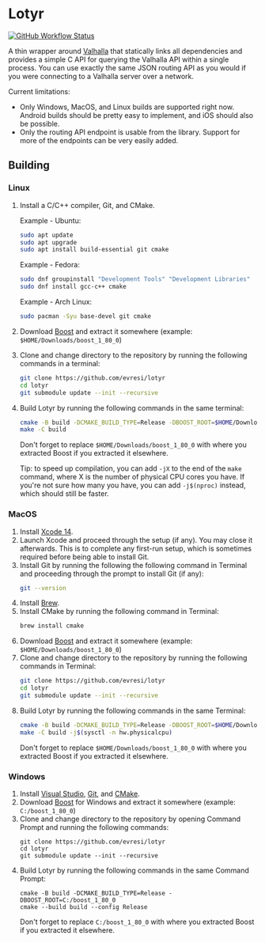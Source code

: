 # Lotyr
[![GitHub Workflow Status](https://img.shields.io/github/actions/workflow/status/opentourbuilder/lotyr/CICD.yml?style=for-the-badge)](https://github.com/evresi/lotyr/actions/workflows/CICD.yml)

A thin wrapper around [Valhalla](https://github.com/valhalla/valhalla) that statically links all
dependencies and provides a simple C API for querying the Valhalla API within a single process.
You can use exactly the same JSON routing API as you would if you were connecting to a Valhalla
server over a network.

Current limitations:
- Only Windows, MacOS, and Linux builds are supported right now. Android builds should be pretty
  easy to implement, and iOS should also be possible.
- Only the routing API endpoint is usable from the library. Support for more of the endpoints can
  be very easily added.

## Building
### Linux
1. Install a C/C++ compiler, Git, and CMake.

   Example - Ubuntu:
   ```sh
   sudo apt update
   sudo apt upgrade
   sudo apt install build-essential git cmake
   ```
   
   Example - Fedora:
   ```sh
   sudo dnf groupinstall "Development Tools" "Development Libraries"
   sudo dnf install gcc-c++ cmake
   ```
   
   Example - Arch Linux:
   ```sh
   sudo pacman -Syu base-devel git cmake
   ```
2. Download [Boost](https://www.boost.org/users/download/) and extract it somewhere (example: `$HOME/Downloads/boost_1_80_0`)
3. Clone and change directory to the repository by running the following commands in a terminal:
   ```sh
   git clone https://github.com/evresi/lotyr
   cd lotyr
   git submodule update --init --recursive
   ```
5. Build Lotyr by running the following commands in the same terminal:
   ```sh
   cmake -B build -DCMAKE_BUILD_TYPE=Release -DBOOST_ROOT=$HOME/Downloads/boost_1_80_0
   make -C build
   ```
   Don't forget to replace `$HOME/Downloads/boost_1_80_0` with where you extracted Boost if you extracted it elsewhere.
   
   Tip: to speed up compilation, you can add `-jX` to the end of the `make` command, where X is the number of physical
   CPU cores you have. If you're not sure how many you have, you can add `-j$(nproc)` instead, which should still be faster.

### MacOS
1. Install [Xcode 14](https://developer.apple.com/xcode/).
2. Launch Xcode and proceed through the setup (if any). You may close it afterwards. This is to complete any first-run setup, which is sometimes required before being able to install Git.
3. Install Git by running the following the following command in Terminal and proceeding through the prompt to install Git (if any):
   ```sh
   git --version
   ```
4. Install [Brew](https://brew.sh/).
5. Install CMake by running the following command in Terminal:
   ```sh
   brew install cmake
   ```
6. Download [Boost](https://www.boost.org/users/download/) and extract it somewhere (example: `$HOME/Downloads/boost_1_80_0`)
7. Clone and change directory to the repository by running the following commands in Terminal:
   ```sh
   git clone https://github.com/evresi/lotyr
   cd lotyr
   git submodule update --init --recursive
   ```
8. Build Lotyr by running the following commands in the same Terminal:
   ```sh
   cmake -B build -DCMAKE_BUILD_TYPE=Release -DBOOST_ROOT=$HOME/Downloads/boost_1_80_0
   make -C build -j$(sysctl -n hw.physicalcpu)
   ```
   Don't forget to replace `$HOME/Downloads/boost_1_80_0` with where you extracted Boost if you extracted it elsewhere.

### Windows
1. Install [Visual Studio](https://visualstudio.microsoft.com/), [Git](https://git-scm.com/), and [CMake](https://cmake.org/download/).
2. Download [Boost](https://www.boost.org/users/download/) for Windows and extract it somewhere (example: `C:/boost_1_80_0`)
3. Clone and change directory to the repository by opening Command Prompt and running the following commands:
   ```
   git clone https://github.com/evresi/lotyr
   cd lotyr
   git submodule update --init --recursive
   ```
4. Build Lotyr by running the following commands in the same Command Prompt:
   ```
   cmake -B build -DCMAKE_BUILD_TYPE=Release -DBOOST_ROOT=C:/boost_1_80_0
   cmake --build build --config Release
   ```
   Don't forget to replace `C:/boost_1_80_0` with where you extracted Boost if you extracted it elsewhere.
